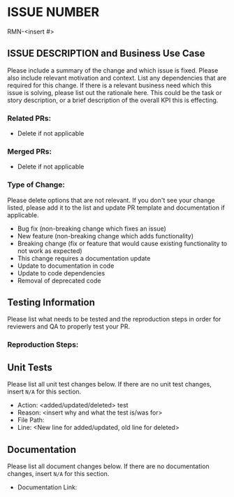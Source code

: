 # ISSUE NUMBER

RMN-<insert #>

## ISSUE DESCRIPTION and Business Use Case

Please include a summary of the change and which issue is fixed. Please also include relevant motivation and context. List any dependencies that are required for this change. If there is a relevant business need which this issue is solving, please list out the rationale here. This could be the task or story description, or a brief description of the overall KPI this is effecting.

### Related PRs:

- Delete if not applicable

### Merged PRs:

- Delete if not applicable

### Type of Change:

Please delete options that are not relevant. If you don't see your change listed, please add it to the list and update PR template and documentation if applicable.

- Bug fix (non-breaking change which fixes an issue)
- New feature (non-breaking change which adds functionality)
- Breaking change (fix or feature that would cause existing functionality to not work as expected)
- This change requires a documentation update
- Update to documentation in code
- Update to code dependencies
- Removal of deprecated code

## Testing Information

Please list what needs to be tested and the reproduction steps in order for reviewers and QA to properly test your PR.

### Reproduction Steps:

## Unit Tests

Please list all unit test changes below. If there are no unit test changes, insert `N/A` for this section.

- Action: <added/updated/deleted> test
- Reason: <insert why and what the test is/was for>
- File Path: <insert the relative path>
- Line: <New line for added/updated, old line for deleted>

## Documentation

Please list all document changes below. If there are no documentation changes, insert `N/A` for this section.

- Documentation Link: [<Title of Doc>](url)
- Type of change: <added/updated/deleted> documentation
- Summary of change: <high level explanation of what you changed>

## ENV Variable change

Please list all env variable changes below. If there are no env variable changes, insert `N/A` for this section.

- ENV variable(s): <name of variable(s)>
- ENV variable(s) usage: <brief description of the env variable(s) usage>
- Vault PR: <insert link to the Maisonette Vault PR for the env variable(s)>

## Checklist:

- [ ] My code follows the style guidelines of this project
- [ ] I have performed a self-review of my own code
- [ ] I have checked my code and corrected any misspellings
- [ ] I have commented my code, particularly in hard-to-understand areas
- [ ] I have made corresponding changes to the documentation
- [ ] My changes generate no lint warnings / errors.
- [ ] I have added tests that prove my fix is effective or that my feature works
- [ ] New and existing unit tests pass locally with my changes
- [ ] Any dependent changes have been merged and published in downstream modules
- [ ] I have updated or included any new props in component propType declaration
- [ ] I have added/updated any ENV variables in the .env.ref

